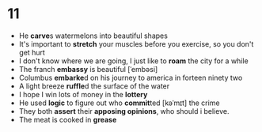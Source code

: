 # 11

- He **carve**s watermelons into beautiful shapes
- It's important to **stretch** your muscles before you exercise, so you don't get hurt
- I don't know where we are going, I just like to **roam** the city for a while
- The franch **embassy** is beautiful [ˈembəsi]
- Columbus **embarke**d on his journey to america in forteen ninety two
- A light breeze **ruffle**d the surface of the water
- I hope I win lots of money in the **lottery**
- He used **logic** to figure out who **commit**ted [kəˈmɪt] the crime
- They both **assert** their **apposing opinions**, who should i believe.
- The meat is cooked in **grease**